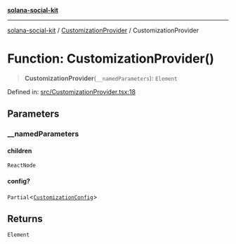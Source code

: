 [**solana-social-kit**](../../README.md)

***

[solana-social-kit](../../README.md) / [CustomizationProvider](../README.md) / CustomizationProvider

# Function: CustomizationProvider()

> **CustomizationProvider**(`__namedParameters`): `Element`

Defined in: [src/CustomizationProvider.tsx:18](https://github.com/SendArcade/solana-social-starter/blob/03568260ca96ed63f77049843c721de1cb011893/src/CustomizationProvider.tsx#L18)

## Parameters

### \_\_namedParameters

#### children

`ReactNode`

#### config?

`Partial`\<[`CustomizationConfig`](../../config/interfaces/CustomizationConfig.md)\>

## Returns

`Element`
